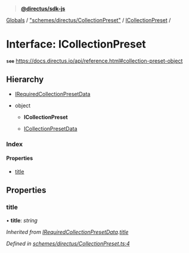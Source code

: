> **[@directus/sdk-js](../README.md)**

[Globals](../README.md) / ["schemes/directus/CollectionPreset"](../modules/_schemes_directus_collectionpreset_.md) / [ICollectionPreset](_schemes_directus_collectionpreset_.icollectionpreset.md) /

# Interface: ICollectionPreset

**`see`** https://docs.directus.io/api/reference.html#collection-preset-object

## Hierarchy

* [IRequiredCollectionPresetData](_schemes_directus_collectionpreset_.irequiredcollectionpresetdata.md)

* object

  * **ICollectionPreset**

  * [ICollectionPresetData](_schemes_request_collection_.icollectionpresetdata.md)

### Index

#### Properties

* [title](_schemes_directus_collectionpreset_.icollectionpreset.md#title)

## Properties

###  title

• **title**: *string*

*Inherited from [IRequiredCollectionPresetData](_schemes_directus_collectionpreset_.irequiredcollectionpresetdata.md).[title](_schemes_directus_collectionpreset_.irequiredcollectionpresetdata.md#title)*

*Defined in [schemes/directus/CollectionPreset.ts:4](https://github.com/janbiasi/sdk-js/blob/75383ea/src/schemes/directus/CollectionPreset.ts#L4)*